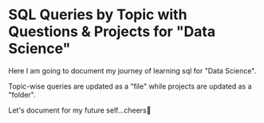 # SQL Queries by Topic with Questions & Projects for "Data Science"

<!--Later but not last, journey starts here...just chill chill, just chill........-->
Here I am going to document my journey of learning sql for "Data Science".

Topic-wise queries are updated as a "file" while projects are updated as a "folder".

Let's document for my future self...cheers🤞

